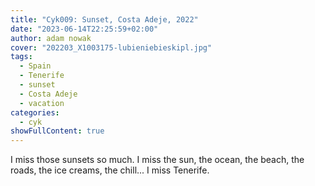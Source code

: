 ```yaml
---
title: "Cyk009: Sunset, Costa Adeje, 2022"
date: "2023-06-14T22:25:59+02:00"
author: adam nowak
cover: "202203_X1003175-lubieniebieskipl.jpg"
tags:
  - Spain
  - Tenerife
  - sunset
  - Costa Adeje
  - vacation
categories:
  - cyk
showFullContent: true
---
```


I miss those sunsets so much. I miss the sun, the ocean, the beach, the roads, the ice creams, the chill... I miss Tenerife.
